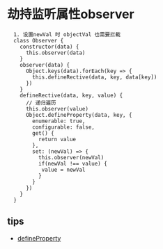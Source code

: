 # 劫持监听属性observer

```
  1. 设置newVal 时 objectVal 也需要拦截
  class Observer {
    constructor(data) {
      this.observer(data)
    }
    observer(data) {
      Object.keys(data).forEach(key => {
        this.defineRective(data, key, data[key])
      })
    }
    defineRective(data, key, value) {
      // 递归遍历
      this.observer(value)
      Object.defineProperty(data, key, {
        enumerable: true,
        configurable: false,
        get() {
          return value
        },
        set: (newVal) => {
          this.observer(newVal)
          if(newVal !== value) {
           value = newVal
          }
        }
      })
    }
  }
```

## tips
* [defineProperty](https://developer.mozilla.org/zh-CN/docs/Web/JavaScript/Reference/Global_Objects/Object/defineProperty)